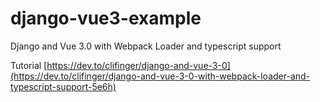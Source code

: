 # django-vue3-example
Django and Vue 3.0 with Webpack Loader and typescript support

Tutorial [https://dev.to/clifinger/django-and-vue-3-0](https://dev.to/clifinger/django-and-vue-3-0-with-webpack-loader-and-typescript-support-5e6h)
